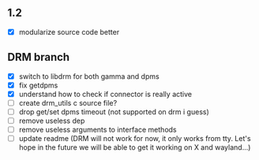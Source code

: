 ## 1.2
- [x] modularize source code better

## DRM branch
- [x] switch to libdrm for both gamma and dpms
- [x] fix getdpms
- [x] understand how to check if connector is really active
- [ ] create drm_utils c source file?
- [ ] drop get/set dpms timeout (not supported on drm i guess) 
- [ ] remove useless dep
- [ ] remove useless arguments to interface methods
- [ ] update readme (DRM will not work for now, it only works from tty. Let's hope in the future we will be able to get it working on X and wayland...)
